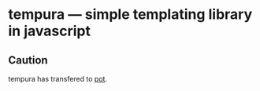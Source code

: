 tempura — simple templating library in javascript
=================================================

## Caution
tempura has transfered to [pot](https://github.com/nakamura-to/pot).
